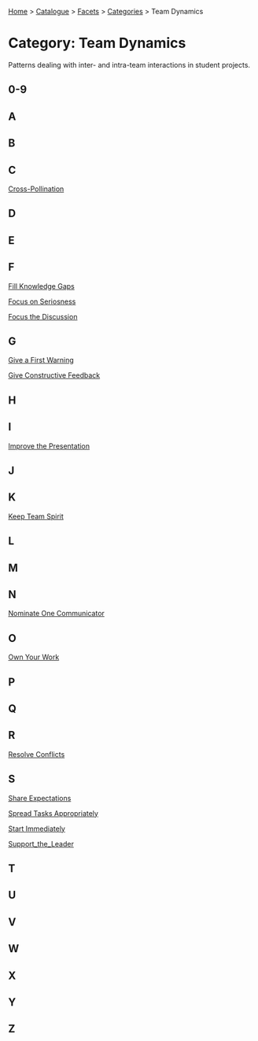 [Home](../../../README.md) > [Catalogue](../../../Patterns_catalogue.md) > [Facets](../facets.md) > [Categories](categories.md) > Team Dynamics
# Category: Team Dynamics

Patterns dealing with inter- and intra-team interactions in student projects.

## 0-9

## A

## B

## C
[Cross-Pollination](../../Cross-Pollination.md)

## D

## E

## F
[Fill Knowledge Gaps](../../Fill_Knowledge_Gaps.md)

[Focus on Seriosness](../../Focus_on_Seriosness.md)

[Focus the Discussion](../../Focus_the_Discussion.md)

## G
[Give a First Warning](../../Give_a_First_Warning.md)

[Give Constructive Feedback](../../Give_Constructive_Feedback.md)

## H

## I
[Improve the Presentation](../../Improve_the_Presentation.md)

## J

## K
[Keep Team Spirit](../../Keep_Team_Spirit.md)

## L

## M

## N
[Nominate One Communicator](../../Nominate_One_Communicator.md)

## O
[Own Your Work](../../Own_Your_Work.md)

## P

## Q

## R
[Resolve Conflicts](../../Resolve_Conflicts.md)

## S
[Share Expectations](../../Share_Expectations.md)

[Spread Tasks Appropriately](../../Spread_Tasks_Appropriately.md)

[Start Immediately](../../Start_Immediately.md)

[Support_the_Leader](../../Support_the_Leader.md)

## T

## U

## V

## W

## X

## Y

## Z
